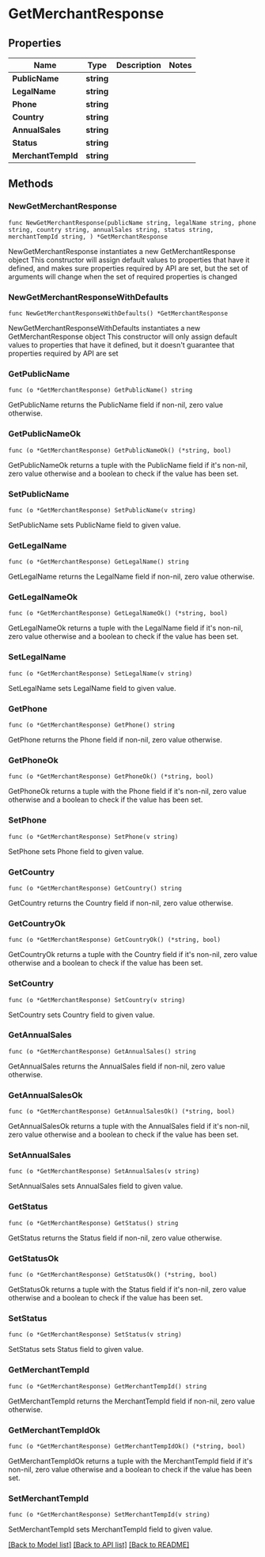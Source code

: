 # GetMerchantResponse

## Properties

Name | Type | Description | Notes
------------ | ------------- | ------------- | -------------
**PublicName** | **string** |  | 
**LegalName** | **string** |  | 
**Phone** | **string** |  | 
**Country** | **string** |  | 
**AnnualSales** | **string** |  | 
**Status** | **string** |  | 
**MerchantTempId** | **string** |  | 

## Methods

### NewGetMerchantResponse

`func NewGetMerchantResponse(publicName string, legalName string, phone string, country string, annualSales string, status string, merchantTempId string, ) *GetMerchantResponse`

NewGetMerchantResponse instantiates a new GetMerchantResponse object
This constructor will assign default values to properties that have it defined,
and makes sure properties required by API are set, but the set of arguments
will change when the set of required properties is changed

### NewGetMerchantResponseWithDefaults

`func NewGetMerchantResponseWithDefaults() *GetMerchantResponse`

NewGetMerchantResponseWithDefaults instantiates a new GetMerchantResponse object
This constructor will only assign default values to properties that have it defined,
but it doesn't guarantee that properties required by API are set

### GetPublicName

`func (o *GetMerchantResponse) GetPublicName() string`

GetPublicName returns the PublicName field if non-nil, zero value otherwise.

### GetPublicNameOk

`func (o *GetMerchantResponse) GetPublicNameOk() (*string, bool)`

GetPublicNameOk returns a tuple with the PublicName field if it's non-nil, zero value otherwise
and a boolean to check if the value has been set.

### SetPublicName

`func (o *GetMerchantResponse) SetPublicName(v string)`

SetPublicName sets PublicName field to given value.


### GetLegalName

`func (o *GetMerchantResponse) GetLegalName() string`

GetLegalName returns the LegalName field if non-nil, zero value otherwise.

### GetLegalNameOk

`func (o *GetMerchantResponse) GetLegalNameOk() (*string, bool)`

GetLegalNameOk returns a tuple with the LegalName field if it's non-nil, zero value otherwise
and a boolean to check if the value has been set.

### SetLegalName

`func (o *GetMerchantResponse) SetLegalName(v string)`

SetLegalName sets LegalName field to given value.


### GetPhone

`func (o *GetMerchantResponse) GetPhone() string`

GetPhone returns the Phone field if non-nil, zero value otherwise.

### GetPhoneOk

`func (o *GetMerchantResponse) GetPhoneOk() (*string, bool)`

GetPhoneOk returns a tuple with the Phone field if it's non-nil, zero value otherwise
and a boolean to check if the value has been set.

### SetPhone

`func (o *GetMerchantResponse) SetPhone(v string)`

SetPhone sets Phone field to given value.


### GetCountry

`func (o *GetMerchantResponse) GetCountry() string`

GetCountry returns the Country field if non-nil, zero value otherwise.

### GetCountryOk

`func (o *GetMerchantResponse) GetCountryOk() (*string, bool)`

GetCountryOk returns a tuple with the Country field if it's non-nil, zero value otherwise
and a boolean to check if the value has been set.

### SetCountry

`func (o *GetMerchantResponse) SetCountry(v string)`

SetCountry sets Country field to given value.


### GetAnnualSales

`func (o *GetMerchantResponse) GetAnnualSales() string`

GetAnnualSales returns the AnnualSales field if non-nil, zero value otherwise.

### GetAnnualSalesOk

`func (o *GetMerchantResponse) GetAnnualSalesOk() (*string, bool)`

GetAnnualSalesOk returns a tuple with the AnnualSales field if it's non-nil, zero value otherwise
and a boolean to check if the value has been set.

### SetAnnualSales

`func (o *GetMerchantResponse) SetAnnualSales(v string)`

SetAnnualSales sets AnnualSales field to given value.


### GetStatus

`func (o *GetMerchantResponse) GetStatus() string`

GetStatus returns the Status field if non-nil, zero value otherwise.

### GetStatusOk

`func (o *GetMerchantResponse) GetStatusOk() (*string, bool)`

GetStatusOk returns a tuple with the Status field if it's non-nil, zero value otherwise
and a boolean to check if the value has been set.

### SetStatus

`func (o *GetMerchantResponse) SetStatus(v string)`

SetStatus sets Status field to given value.


### GetMerchantTempId

`func (o *GetMerchantResponse) GetMerchantTempId() string`

GetMerchantTempId returns the MerchantTempId field if non-nil, zero value otherwise.

### GetMerchantTempIdOk

`func (o *GetMerchantResponse) GetMerchantTempIdOk() (*string, bool)`

GetMerchantTempIdOk returns a tuple with the MerchantTempId field if it's non-nil, zero value otherwise
and a boolean to check if the value has been set.

### SetMerchantTempId

`func (o *GetMerchantResponse) SetMerchantTempId(v string)`

SetMerchantTempId sets MerchantTempId field to given value.



[[Back to Model list]](../README.md#documentation-for-models) [[Back to API list]](../README.md#documentation-for-api-endpoints) [[Back to README]](../README.md)


